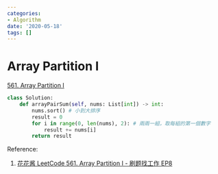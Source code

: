 ```yaml
---
categories:
- Algorithm
date: '2020-05-18'
tags: []
---
```


# Array Partition I

[561. Array Partition I](https://leetcode.com/problems/array-partition-i/)

```python
class Solution:
    def arrayPairSum(self, nums: List[int]) -> int:
        nums.sort() # 小到大排序
        result = 0
        for i in range(0, len(nums), 2): # 兩兩一組，取每組的第一個數字
            result += nums[i]
        return result
```

Reference:

1. [花花酱 LeetCode 561. Array Partition I - 刷题找工作 EP8](https://youtu.be/wDU72F6dhS4)